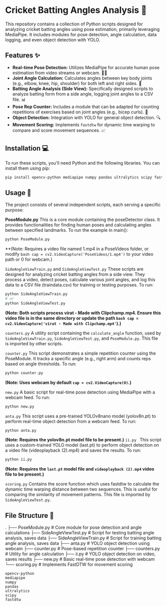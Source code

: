 # Cricket Batting Angles Analysis 🏏

This repository contains a collection of Python scripts designed for analyzing cricket batting angles using pose estimation, primarily leveraging MediaPipe. It includes modules for pose detection, angle calculation, data logging, and even object detection with YOLO.

## Features ✨

* **Real-time Pose Detection:** Utilizes MediaPipe for accurate human pose estimation from video streams or webcam. 🧍‍♂️
* **Joint Angle Calculation:** Calculates angles between key body joints (e.g., elbow, knee, hip, shoulder) for both left and right sides. 📏
* **Batting Angle Analysis (Side View):** Specifically designed scripts to analyze batting form from a side angle, logging joint angles to a CSV file. 📊
* **Pose Rep Counter:** Includes a module that can be adapted for counting repetitions of exercises based on joint angles (e.g., bicep curls). 💪
* **Object Detection:** Integration with YOLO for general object detection. 🔍
* **Movement Scoring:** Implements `fastdtw` for dynamic time warping to compare and score movement sequences. 📈

## Installation 💻

To run these scripts, you'll need Python and the following libraries. You can install them using pip:

```bash
pip install opencv-python mediapipe numpy pandas ultralytics scipy fastdtw
```
## Usage 🚀
The project consists of several independent scripts, each serving a specific purpose:

**PoseModule.py**
This is a core module containing the poseDetector class. It provides functionalities for finding human poses and calculating angles between specified landmarks.
To run the example in main():

```bash
python PoseModule.py
```
**(Note: Requires a video file named 1.mp4 in a PoseVideos folder, or modify ```bash cap = cv2.VideoCapture('PoseVideos/1.mp4')``` to your video path or 0 for webcam.)

```SideAngleViewTrain.py``` and ```SideAngleViewTest.py```
These scripts are designed for analyzing cricket batting angles from a side view. They process a video, detect poses, calculate various joint angles, and log this data to a CSV file (traindata.csv) for training or testing purposes.
To run:

```bash
python SideAngleViewTrain.py
# or
python SideAngleViewTest.py
```

**(Note: Both scripts process virat - Made with Clipchamp.mp4. Ensure this video file is in the same directory or update the path ```bash cap = cv2.VideoCapture('virat - Made with Clipchamp.mp4'```).)**

```counters.py```
A utility script containing the ```calculate_angle``` function, used by ```SideAngleViewTrain.py```, ```SideAngleViewTest.py```, and ```PoseModule.py```. This file is imported by other scripts.

```counter.py```
This script demonstrates a simple repetition counter using the PoseModule. It tracks a specific angle (e.g., right arm) and counts reps based on angle thresholds.
To run:

```bash 
python counter.py
```
**(Note: Uses webcam by default ```cap = cv2.VideoCapture(0)```.)**

```new.py```
A basic script for real-time pose detection using MediaPipe with a webcam feed.
To run:
```bash
python new.py
```
```anta.py```
This script uses a pre-trained YOLOv8nano model (yolov8n.pt) to perform real-time object detection from a webcam feed.
To run:
```bash
python anta.py
```
**(Note: Requires the yolov8n.pt model file to be present.)**
```ii.py ```
This script uses a custom-trained YOLO model (last.pt) to perform object detection on a video file (videoplayback (2).mp4) and saves the results.
To run:
```bash 
python ii.py
```
**(Note: Requires the ```last.pt``` model file and ```videoplayback (2).mp4``` video file to be present.)**

```scoring.py```
Contains the score function which uses fastdtw to calculate the dynamic time warping distance between two sequences. This is useful for comparing the similarity of movement patterns. This file is imported by ```SideAngleViewTest.py```.

## File Structure 📁
.
├── PoseModule.py               # Core module for pose detection and angle calculations
├── SideAngleViewTest.py        # Script for testing batting angle analysis, saves data
├── SideAngleViewTrain.py       # Script for training batting angle analysis, saves data
├── anta.py                     # YOLO object detection using webcam
├── counter.py                  # Pose-based repetition counter
├── counters.py                 # Utility for angle calculation
├── ii.py                       # YOLO object detection on video, saves results
├── new.py                      # Basic real-time pose detection with webcam
└── scoring.py                  # Implements FastDTW for movement scoring

``` Dependencies
opencv-python
mediapipe
numpy
pandas
ultralytics
scipy
fastdtw
```
